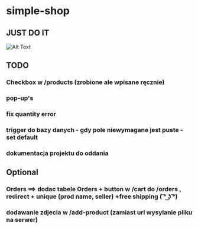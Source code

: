 # simple-shop

## JUST DO IT

![Alt Text](https://media.giphy.com/media/b7f0X8Okk1uyk/giphy.gif)


## TODO

### Checkbox w /products (zrobione ale wpisane ręcznie)

### pop-up's

### fix quantity error

### trigger do bazy danych - gdy pole niewymagane jest puste - set default

### dokumentacja projektu do oddania


## Optional
### Orders ==> dodac tabele Orders    +    button w   /cart   do /orders , redirect    +   unique (prod name, seller) +free shipping (﻿ ͡° ͜ʖ ͡°)

### dodawanie zdjecia w /add-product (zamiast url wysylanie pliku na serwer)
